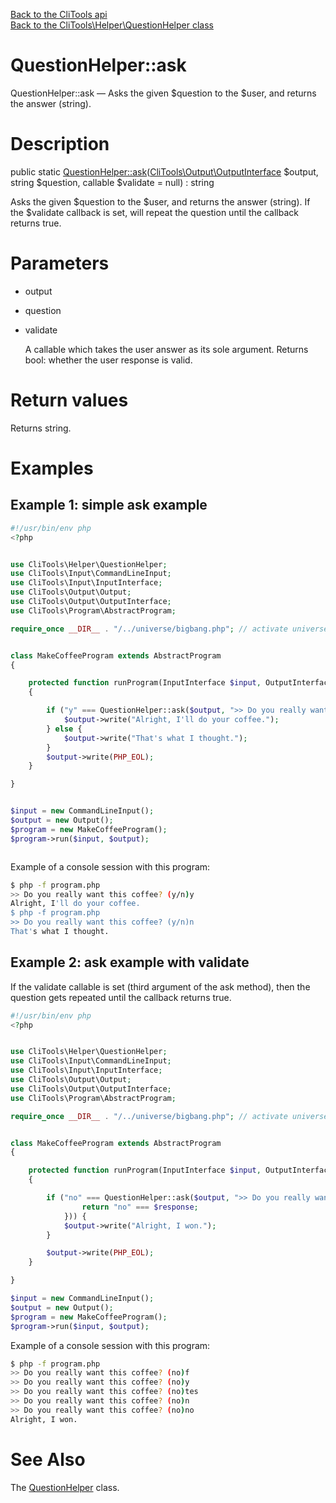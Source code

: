 [Back to the CliTools api](https://github.com/lingtalfi/CliTools/blob/master/doc/api/CliTools.md)<br>
[Back to the CliTools\Helper\QuestionHelper class](https://github.com/lingtalfi/CliTools/blob/master/doc/api/CliTools/Helper/QuestionHelper.md)


QuestionHelper::ask
================



QuestionHelper::ask — Asks the given $question to the $user, and returns the answer (string).




Description
================


public static [QuestionHelper::ask](https://github.com/lingtalfi/CliTools/blob/master/doc/api/CliTools/Helper/QuestionHelper/ask.md)([CliTools\Output\OutputInterface](https://github.com/lingtalfi/CliTools/blob/master/doc/api/CliTools/Output/OutputInterface.md) $output, string $question, callable $validate = null) : string




Asks the given $question to the $user, and returns the answer (string).
If the $validate callback is set, will repeat the question until the callback returns true.




Parameters
================


- output

    

- question

    

- validate

    A callable which takes the user answer as its sole argument.
Returns bool: whether the user response is valid.


Return values
================

Returns string.





Examples
================

Example 1: simple ask example
---------------------------



```php
#!/usr/bin/env php
<?php


use CliTools\Helper\QuestionHelper;
use CliTools\Input\CommandLineInput;
use CliTools\Input\InputInterface;
use CliTools\Output\Output;
use CliTools\Output\OutputInterface;
use CliTools\Program\AbstractProgram;

require_once __DIR__ . "/../universe/bigbang.php"; // activate universe


class MakeCoffeeProgram extends AbstractProgram
{

    protected function runProgram(InputInterface $input, OutputInterface $output)
    {

        if ("y" === QuestionHelper::ask($output, ">> Do you really want this coffee? (y/n)")) {
            $output->write("Alright, I'll do your coffee.");
        } else {
            $output->write("That's what I thought.");
        }
        $output->write(PHP_EOL);
    }

}


$input = new CommandLineInput();
$output = new Output();
$program = new MakeCoffeeProgram();
$program->run($input, $output);



```



Example of a console session with this program:


```bash
$ php -f program.php 
>> Do you really want this coffee? (y/n)y
Alright, I'll do your coffee.
$ php -f program.php 
>> Do you really want this coffee? (y/n)n
That's what I thought.

```

Example 2: ask example with validate
---------------------------

If the validate callable is set (third argument of the ask method),
then the question gets repeated until the callback returns true.



```php
#!/usr/bin/env php
<?php


use CliTools\Helper\QuestionHelper;
use CliTools\Input\CommandLineInput;
use CliTools\Input\InputInterface;
use CliTools\Output\Output;
use CliTools\Output\OutputInterface;
use CliTools\Program\AbstractProgram;

require_once __DIR__ . "/../universe/bigbang.php"; // activate universe


class MakeCoffeeProgram extends AbstractProgram
{

    protected function runProgram(InputInterface $input, OutputInterface $output)
    {

        if ("no" === QuestionHelper::ask($output, ">> Do you really want this coffee? (no)", function (string $response) {
                return "no" === $response;
            })) {
            $output->write("Alright, I won.");
        }

        $output->write(PHP_EOL);
    }

}

$input = new CommandLineInput();
$output = new Output();
$program = new MakeCoffeeProgram();
$program->run($input, $output);


```



Example of a console session with this program:


```bash
$ php -f program.php 
>> Do you really want this coffee? (no)f
>> Do you really want this coffee? (no)y
>> Do you really want this coffee? (no)tes
>> Do you really want this coffee? (no)n
>> Do you really want this coffee? (no)no
Alright, I won.
```



See Also
================

The [QuestionHelper](https://github.com/lingtalfi/CliTools/blob/master/doc/api/CliTools/Helper/QuestionHelper.md) class.



